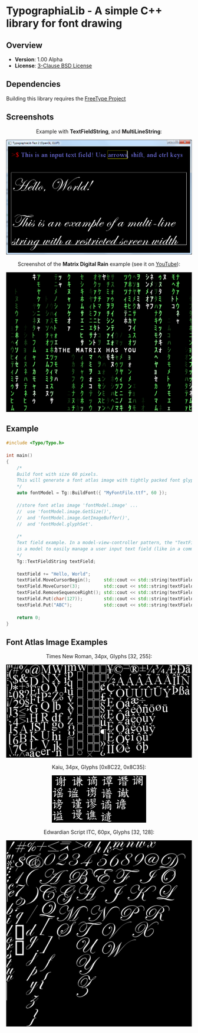 TypographiaLib - A simple C++ library for font drawing
======================================================

Overview
-------

* **Version**: 1.00 Alpha
* **License**: [3-Clause BSD License](https://github.com/LukasBanana/GaussianLib/blob/master/LICENSE.txt)


Dependencies
------------

Building this library requires the [FreeType Project](https://www.freetype.org/)


Screenshots
-----------

<p align="center">Example with <b>TextFieldString</b>, and <b>MultiLineString</b>:</p>
<p align="center"><img src="media/typolib_example01.png" alt="media/typolib_example01.png"/></p>

<p align="center">Screenshot of the <b>Matrix Digital Rain</b> example (see it on <a href="https://www.youtube.com/watch?v=CAV1fQeAozo">YouTube</a>):</p>
<p align="center"><img src="media/typolib_example02.png" alt="media/typolib_example02.png"/></p>


Example
-------

```cpp
#include <Typo/Typo.h>

int main()
{
    /*
    Build font with size 60 pixels.
    This will generate a font atlas image with tightly packed font glyphs.
    */
    auto fontModel = Tg::BuildFont({ "MyFontFile.ttf", 60 });
    
    //store font atlas image 'fontModel.image' ...
    //  use 'fontModel.image.GetSize()',
    //  and 'fontModel.image.GetImageBuffer()',
    //  and 'fontModel.glyphSet'.
    
    /*
    Text field example. In a model-view-controller pattern, the "TextFieldString"
    is a model to easily manage a user input text field (like in a command line).
    */
    Tg::TextFieldString textField;

    textField += "Hello, World";
    textField.MoveCursorBegin();     std::cout << std::string(textField) << std::endl;
    textField.MoveCursor(3);         std::cout << std::string(textField) << std::endl;
    textField.RemoveSequenceRight(); std::cout << std::string(textField) << std::endl;
    textField.Put(char(127));        std::cout << std::string(textField) << std::endl;
    textField.Put("ABC");            std::cout << std::string(textField) << std::endl;
    
    return 0;
}
```

Font Atlas Image Examples
-------------------------

<p align="center">Times New Roman, 34px, Glyphs [32, 255]:</p>
<p align="center"><img src="media/fontatlas_times.png" alt="media/fontatlas_times.png"/></p>

<p align="center">Kaiu, 34px, Glyphs [0x8C22, 0x8C35]:</p>
<p align="center"><img src="media/fontatlas_kaiu.png" alt="media/fontatlas_kaiu.png"/></p>

<p align="center">Edwardian Script ITC, 60px, Glyphs [32, 128]:</p>
<p align="center"><img src="media/fontatlas_edwardian_script.png" alt="media/fontatlas_edwardian_script.png"/></p>
